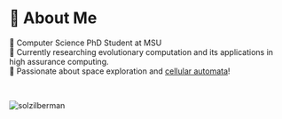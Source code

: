# 📜 About Me
🔬 Computer Science PhD Student at MSU <br>
🌳 Currently researching evolutionary computation and its applications in high assurance computing. <br>
🚀 Passionate about space exploration and [cellular automata](https://solzilberman.github.io/reactGameofLife/)!<br>

<br>
<p>
<p align="left"> <img src="https://komarev.com/ghpvc/?username=solzilberman" alt="solzilberman" />
</p>
